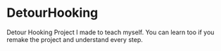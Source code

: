 # DetourHooking
Detour Hooking Project I made to teach myself. You can learn too if you remake the project and understand every step.
